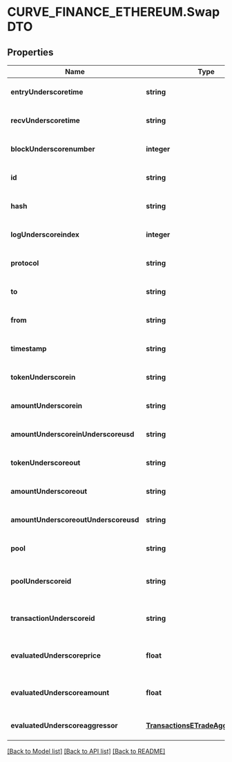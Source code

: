 # CURVE_FINANCE_ETHEREUM.SwapDTO

## Properties
Name | Type | Description | Notes
------------ | ------------- | ------------- | -------------
**entryUnderscoretime** | **string** |  | [optional] [default to null]
**recvUnderscoretime** | **string** |  | [optional] [default to null]
**blockUnderscorenumber** | **integer** |  | [optional] [default to null]
**id** | **string** |  | [optional] [default to null]
**hash** | **string** |  | [optional] [default to null]
**logUnderscoreindex** | **integer** |  | [optional] [default to null]
**protocol** | **string** |  | [optional] [default to null]
**to** | **string** |  | [optional] [default to null]
**from** | **string** |  | [optional] [default to null]
**timestamp** | **string** |  | [optional] [default to null]
**tokenUnderscorein** | **string** |  | [optional] [default to null]
**amountUnderscorein** | **string** |  | [optional] [default to null]
**amountUnderscoreinUnderscoreusd** | **string** |  | [optional] [default to null]
**tokenUnderscoreout** | **string** |  | [optional] [default to null]
**amountUnderscoreout** | **string** |  | [optional] [default to null]
**amountUnderscoreoutUnderscoreusd** | **string** |  | [optional] [default to null]
**pool** | **string** |  | [optional] [default to null]
**poolUnderscoreid** | **string** |  | [optional] [readonly] [default to null]
**transactionUnderscoreid** | **string** |  | [optional] [readonly] [default to null]
**evaluatedUnderscoreprice** | **float** |  | [optional] [readonly] [default to null]
**evaluatedUnderscoreamount** | **float** |  | [optional] [readonly] [default to null]
**evaluatedUnderscoreaggressor** | [**TransactionsETradeAggressiveSide**](TransactionsETradeAggressiveSide.md) |  | [optional] [default to null]

[[Back to Model list]](../README.md#documentation-for-models) [[Back to API list]](../README.md#documentation-for-api-endpoints) [[Back to README]](../README.md)


